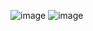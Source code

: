 ![image](https://github.com/Haled22/Simulacion-HaledAbdul/assets/70920162/9ee5b7e0-ba7b-4b56-b376-4ec3bf923f88)
![image](https://github.com/Haled22/Simulacion-HaledAbdul/assets/70920162/8acb4588-1546-4622-bf89-14b7cd969704)

